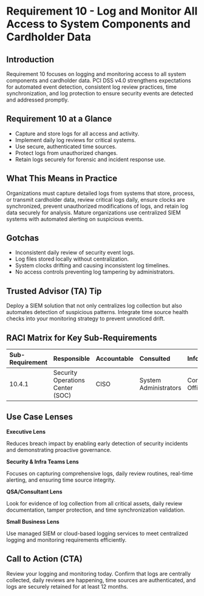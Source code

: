 # Requirement 10 - Log and Monitor All Access to System Components and Cardholder Data
## Introduction

Requirement 10 focuses on logging and monitoring access to all system components and cardholder data. PCI DSS v4.0 strengthens expectations for automated event detection, consistent log review practices, time synchronization, and log protection to ensure security events are detected and addressed promptly.

## Requirement 10 at a Glance

- Capture and store logs for all access and activity.
- Implement daily log reviews for critical systems.
- Use secure, authenticated time sources.
- Protect logs from unauthorized changes.
- Retain logs securely for forensic and incident response use.

## What This Means in Practice

Organizations must capture detailed logs from systems that store, process, or transmit cardholder data, review critical logs daily, ensure clocks are synchronized, prevent unauthorized modifications of logs, and retain log data securely for analysis. Mature organizations use centralized SIEM systems with automated alerting on suspicious events.

## Gotchas

- Inconsistent daily review of security event logs.
- Log files stored locally without centralization.
- System clocks drifting and causing inconsistent log timelines.
- No access controls preventing log tampering by administrators.

## Trusted Advisor (TA) Tip

Deploy a SIEM solution that not only centralizes log collection but also automates detection of suspicious patterns. Integrate time source health checks into your monitoring strategy to prevent unnoticed drift.

## RACI Matrix for Key Sub-Requirements

| Sub-Requirement | Responsible | Accountable | Consulted | Informed |
|:----------------|:------------|:-----------|:----------|:--------|
| 10.4.1 | Security Operations Center (SOC) | CISO | System Administrators | Compliance Officer |

## Use Case Lenses

**Executive Lens**

Reduces breach impact by enabling early detection of security incidents and demonstrating proactive governance.

**Security & Infra Teams Lens**

Focuses on capturing comprehensive logs, daily review routines, real-time alerting, and ensuring time source integrity.

**QSA/Consultant Lens**

Look for evidence of log collection from all critical assets, daily review documentation, tamper protection, and time synchronization validation.

**Small Business Lens**

Use managed SIEM or cloud-based logging services to meet centralized logging and monitoring requirements efficiently.

## Call to Action (CTA)

Review your logging and monitoring today. Confirm that logs are centrally collected, daily reviews are happening, time sources are authenticated, and logs are securely retained for at least 12 months.

